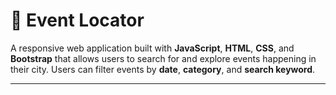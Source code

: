 # 🎯 Event Locator

A responsive web application built with **JavaScript**, **HTML**, **CSS**, and **Bootstrap** that allows users to search for and explore events happening in their city. Users can filter events by **date**, **category**, and **search keyword**.

---
